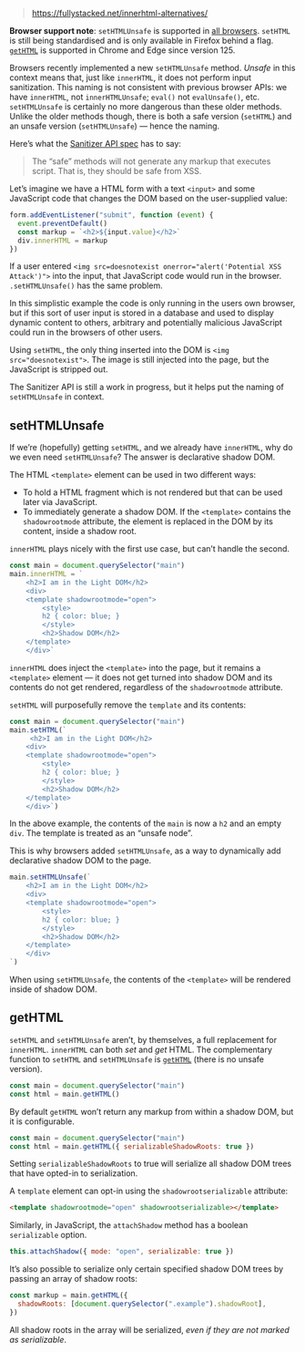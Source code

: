 
> https://fullystacked.net/innerhtml-alternatives/

**Browser support note**: `setHTMLUnsafe` is supported in [all browsers](https://caniuse.com/mdn-api_element_sethtmlunsafe). `setHTML` is still being standardised and is only available in Firefox behind a flag. [`getHTML`](https://caniuse.com/mdn-api_element_gethtml) is supported in Chrome and Edge since version 125.

Browsers recently implemented a new `setHTMLUnsafe` method. _Unsafe_ in this context means that, just like `innerHTML`, it does not perform input sanitization. This naming is not consistent with previous browser APIs: we have `innerHTML`, not `innerHTMLUnsafe`; `eval()` not `evalUnsafe()`, etc. `setHTMLUnsafe` is certainly no more dangerous than these older methods. Unlike the older methods though, there is both a safe version (`setHTML`) and an unsafe version (`setHTMLUnsafe`) — hence the naming.

Here’s what the [Sanitizer API spec](https://wicg.github.io/sanitizer-api/) has to say:

> The “safe” methods will not generate any markup that executes script. That is, they should be safe from XSS.

Let’s imagine we have a HTML form with a text `<input>` and some JavaScript code that changes the DOM based on the user-supplied value:

```js
form.addEventListener("submit", function (event) {
  event.preventDefault()
  const markup = `<h2>${input.value}</h2>`
  div.innerHTML = markup
})
```

If a user entered `<img src=doesnotexist onerror="alert('Potential XSS Attack')">` into the input, that JavaScript code would run in the browser. `.setHTMLUnsafe()` has the same problem.

In this simplistic example the code is only running in the users own browser, but if this sort of user input is stored in a database and used to display dynamic content to others, arbitrary and potentially malicious JavaScript could run in the browsers of other users.

Using `setHTML`, the only thing inserted into the DOM is `<img src="doesnotexist">`. The image is still injected into the page, but the JavaScript is stripped out.

The Sanitizer API is still a work in progress, but it helps put the naming of `setHTMLUnsafe` in context.

## setHTMLUnsafe

If we’re (hopefully) getting `setHTML`, and we already have `innerHTML`, why do we even need `setHTMLUnsafe`? The answer is declarative shadow DOM.

The HTML `<template>` element can be used in two different ways:

- To hold a HTML fragment which is not rendered but that can be used later via JavaScript.
- To immediately generate a shadow DOM. If the `<template>` contains the `shadowrootmode` attribute, the element is replaced in the DOM by its content, inside a shadow root.

`innerHTML` plays nicely with the first use case, but can’t handle the second.

```js
const main = document.querySelector("main")
main.innerHTML = `
    <h2>I am in the Light DOM</h2>
    <div>
    <template shadowrootmode="open">
        <style>
        h2 { color: blue; }
        </style>
        <h2>Shadow DOM</h2>
    </template>
    </div>`
```

`innerHTML` does inject the `<template>` into the page, but it remains a `<template>` element — it does not get turned into shadow DOM and its contents do not get rendered, regardless of the `shadowrootmode` attribute.

`setHTML` will purposefully remove the `template` and its contents:

```js
const main = document.querySelector("main")
main.setHTML(`
     <h2>I am in the Light DOM</h2>
    <div>
    <template shadowrootmode="open">
        <style>
        h2 { color: blue; }
        </style>
        <h2>Shadow DOM</h2>
    </template>
    </div>`)
```

In the above example, the contents of the `main` is now a `h2` and an empty `div`. The template is treated as an “unsafe node”.

This is why browsers added `setHTMLUnsafe`, as a way to dynamically add declarative shadow DOM to the page.

```js
main.setHTMLUnsafe(`
    <h2>I am in the Light DOM</h2>
    <div>
    <template shadowrootmode="open">
        <style>
        h2 { color: blue; }
        </style>
        <h2>Shadow DOM</h2>
    </template>
    </div>
`)
```

When using `setHTMLUnsafe`, the contents of the `<template>` will be rendered inside of shadow DOM.

## getHTML

`setHTML` and `setHTMLUnsafe` aren’t, by themselves, a full replacement for `innerHTML`. `innerHTML` can both _set_ and _get_ HTML. The complementary function to `setHTML` and `setHTMLUnsafe` is [`getHTML`](https://html.spec.whatwg.org/multipage/dynamic-markup-insertion.html#html-serialization-methods) (there is no unsafe version).

```js
const main = document.querySelector("main")
const html = main.getHTML()
```

By default `getHTML` won’t return any markup from within a shadow DOM, but it is configurable.

```js
const main = document.querySelector("main")
const html = main.getHTML({ serializableShadowRoots: true })
```

Setting `serializableShadowRoots` to true will serialize all shadow DOM trees that have opted-in to serialization.

A `template` element can opt-in using the `shadowrootserializable` attribute:

```html
<template shadowrootmode="open" shadowrootserializable></template>
```

Similarly, in JavaScript, the `attachShadow` method has a boolean `serializable` option.

```js
this.attachShadow({ mode: "open", serializable: true })
```

It’s also possible to serialize only certain specified shadow DOM trees by passing an array of shadow roots:

```js
const markup = main.getHTML({
  shadowRoots: [document.querySelector(".example").shadowRoot],
})
```

All shadow roots in the array will be serialized, _even if they are not marked as serializable_.

